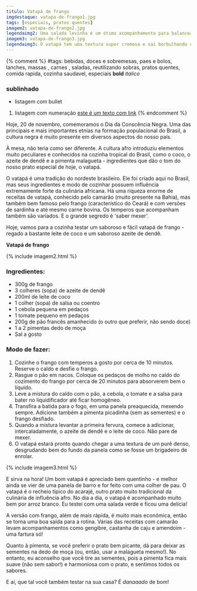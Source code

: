 ```yaml
---
titulo: Vatapá de frango
imgdestaque: vatapa-de-frango1.jpg
tags: [especiais, pratos quentes]
imagem2: vatapa-de-frango2.jpg
legendaimg2: Uma salada levinha é um ótimo acompanhamento para balancear o prato. 
imagem3: vatapa-de-frango3.jpg
legendaimg3: O vatapá tem uma textura super cremosa e sai borbulhando da panela.
---
```

{% comment %}
#tags: bebidas, doces e sobremesas, paes e bolos, lanches, massas , carnes , saladas, reutilizando sobras, pratos quentes, comida rapida, cozinha saudavel, especiais
**bold**
*italico*
### sublinhado
* listagem com bullet
1. listagem com numeração
[este é um texto com link](https://www.enderecodolink.com)
{% endcomment %}

Hoje, 20 de novembro, comemoramos o Dia da Conscência Negra. Uma das principais e mais importantes etnias na formação populacional do Brasil, a cultura negra é muito presente em diversos aspectos do nosso país.

À mesa, não teria como ser diferente. A cultura afro introduziu elementos muito peculiares e conhecidos na cozinha tropical do Brasil, como o coco, o azeite de dendê e a pimenta malagueta - ingredientes que dão o tom do nosso prato especial de hoje, o vatapá.

O vatapá é uma tradição do nordeste brasileiro. Ele foi criado aqui no Brasil, mas seus ingredientes e modo de cozinhar possuem influência extremamente forte da culinária africana. Há uma riqueza enorme de receitas de vatapá, conhecido pelo camarão (muito presente na Bahia), mas também bem famoso pelo frango (característico do Ceará) e com versões de sardinha e até mesmo carne bovina. Os temperos que acompanham também são variados. E o grande segredo é 'saber mexer'.

Hoje, vamos para a cozinha testar um saboroso e fácil vatapá de frango - regado a bastante leite de coco e um saboroso azeite de dendê.

**Vatapá de frango**

{% include imagem2.html %}

### Ingredientes:

* 300g de frango
* 3 colheres (sopa) de azeite de dendê
* 200ml de leite de coco
* 1 colher (sopa) de salsa ou coentro
* 1 cebola pequena em pedaços
* 1 tomate pequeno em pedaços
* 200g de pão francês amanhecido (o outro que preferir, não sendo doce)
* 1 a 2 pimentas dedo de moça
* Sal a gosto

### Modo de fazer:

1. Cozinhe o frango com temperos a gosto por cerca de 10 minutos. Reserve o caldo e desfie o frango. 
2. Rasgue o pão em nacos. Coloque os pedaços de molho no caldo do cozimento do frango por cerca de 20 minutos para absorverem bem o líquido.
3. Leve a mistura do caldo com o pão, a cebola, o tomate e a salsa para bater no liquidificador até ficar homogêneo.
4. Transfira a batida para o fogo, em uma panela preaquecida, mexendo sempre. Adicione também a pimenta picadinha (sem as sementes) e o frango desfiado.
5. Quando a mistura levantar a primeira fervura, comece a adicionar, intercaladamente, o azeite de dendê e o leite de coco. Não pare de mexer.
6. O vatapá estará pronto quando chegar a uma textura de um purê denso, desgrudando bem do fundo da panela como se fosse um brigadeiro de enrolar.

{% include imagem3.html %}

E sirva na hora! Um bom vatapá é apreciado bem quentinho - e melhor ainda se vier de uma panela de barro e for feito com uma colher de pau. O vatapá é o recheio típico do acarajé, outro prato muito tradicional da culinária de influência afro. No dia a dia, o vatapá é acompanhado muito bem por arroz branco. Eu testei com uma salada verde e ficou uma delícia! 

A versão com frango, além de mais rápida, é muito mais econômica, então se torna uma boa saída para a rotina. Várias das receitas com camarão levam acompanhamentos como gengibre, castanha de caju e amendoim - uma fartura só!

Quanto à pimenta, se você preferir o prato bem picante, dá para deixar as sementes na dedo de moça (ou, então, usar a malagueta mesmo!). No entanto, eu aconselho que você tire as sementes, pois a pimenta fica mais suave (não sem sabor!) e harmoniosa com o prato, e sentimos todos os sabores.

E aí, que tal você também testar na sua casa?
É *danaaado* de bom!
